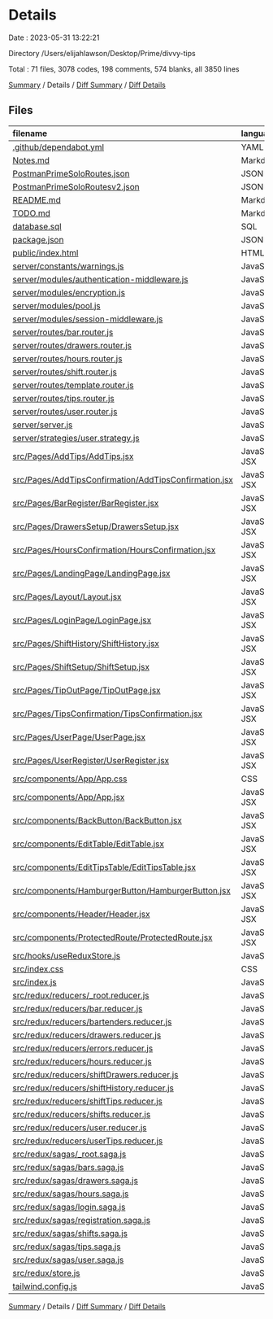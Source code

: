 # Details

Date : 2023-05-31 13:22:21

Directory /Users/elijahlawson/Desktop/Prime/divvy-tips

Total : 71 files,  3078 codes, 198 comments, 574 blanks, all 3850 lines

[Summary](results.md) / Details / [Diff Summary](diff.md) / [Diff Details](diff-details.md)

## Files
| filename | language | code | comment | blank | total |
| :--- | :--- | ---: | ---: | ---: | ---: |
| [.github/dependabot.yml](/.github/dependabot.yml) | YAML | 16 | 5 | 1 | 22 |
| [Notes.md](/Notes.md) | Markdown | 20 | 0 | 1 | 21 |
| [PostmanPrimeSoloRoutes.json](/PostmanPrimeSoloRoutes.json) | JSON | 77 | 0 | 0 | 77 |
| [PostmanPrimeSoloRoutesv2.json](/PostmanPrimeSoloRoutesv2.json) | JSON | 62 | 0 | 1 | 63 |
| [README.md](/README.md) | Markdown | 83 | 0 | 39 | 122 |
| [TODO.md](/TODO.md) | Markdown | 63 | 0 | 7 | 70 |
| [database.sql](/database.sql) | SQL | 34 | 4 | 6 | 44 |
| [package.json](/package.json) | JSON | 62 | 0 | 1 | 63 |
| [public/index.html](/public/index.html) | HTML | 15 | 0 | 2 | 17 |
| [server/constants/warnings.js](/server/constants/warnings.js) | JavaScript | 17 | 0 | 7 | 24 |
| [server/modules/authentication-middleware.js](/server/modules/authentication-middleware.js) | JavaScript | 8 | 4 | 2 | 14 |
| [server/modules/encryption.js](/server/modules/encryption.js) | JavaScript | 13 | 10 | 6 | 29 |
| [server/modules/pool.js](/server/modules/pool.js) | JavaScript | 18 | 14 | 4 | 36 |
| [server/modules/session-middleware.js](/server/modules/session-middleware.js) | JavaScript | 20 | 11 | 6 | 37 |
| [server/routes/bar.router.js](/server/routes/bar.router.js) | JavaScript | 65 | 1 | 10 | 76 |
| [server/routes/drawers.router.js](/server/routes/drawers.router.js) | JavaScript | 43 | 15 | 12 | 70 |
| [server/routes/hours.router.js](/server/routes/hours.router.js) | JavaScript | 23 | 4 | 7 | 34 |
| [server/routes/shift.router.js](/server/routes/shift.router.js) | JavaScript | 73 | 0 | 16 | 89 |
| [server/routes/template.router.js](/server/routes/template.router.js) | JavaScript | 8 | 8 | 4 | 20 |
| [server/routes/tips.router.js](/server/routes/tips.router.js) | JavaScript | 166 | 0 | 33 | 199 |
| [server/routes/user.router.js](/server/routes/user.router.js) | JavaScript | 37 | 11 | 10 | 58 |
| [server/server.js](/server/server.js) | JavaScript | 28 | 8 | 11 | 47 |
| [server/strategies/user.strategy.js](/server/strategies/user.strategy.js) | JavaScript | 44 | 16 | 6 | 66 |
| [src/Pages/AddTips/AddTips.jsx](/src/Pages/AddTips/AddTips.jsx) | JavaScript JSX | 141 | 0 | 22 | 163 |
| [src/Pages/AddTipsConfirmation/AddTipsConfirmation.jsx](/src/Pages/AddTipsConfirmation/AddTipsConfirmation.jsx) | JavaScript JSX | 17 | 0 | 5 | 22 |
| [src/Pages/BarRegister/BarRegister.jsx](/src/Pages/BarRegister/BarRegister.jsx) | JavaScript JSX | 102 | 0 | 9 | 111 |
| [src/Pages/DrawersSetup/DrawersSetup.jsx](/src/Pages/DrawersSetup/DrawersSetup.jsx) | JavaScript JSX | 46 | 0 | 12 | 58 |
| [src/Pages/HoursConfirmation/HoursConfirmation.jsx](/src/Pages/HoursConfirmation/HoursConfirmation.jsx) | JavaScript JSX | 36 | 3 | 14 | 53 |
| [src/Pages/LandingPage/LandingPage.jsx](/src/Pages/LandingPage/LandingPage.jsx) | JavaScript JSX | 35 | 0 | 11 | 46 |
| [src/Pages/Layout/Layout.jsx](/src/Pages/Layout/Layout.jsx) | JavaScript JSX | 40 | 2 | 7 | 49 |
| [src/Pages/LoginPage/LoginPage.jsx](/src/Pages/LoginPage/LoginPage.jsx) | JavaScript JSX | 63 | 0 | 6 | 69 |
| [src/Pages/ShiftHistory/ShiftHistory.jsx](/src/Pages/ShiftHistory/ShiftHistory.jsx) | JavaScript JSX | 63 | 0 | 12 | 75 |
| [src/Pages/ShiftSetup/ShiftSetup.jsx](/src/Pages/ShiftSetup/ShiftSetup.jsx) | JavaScript JSX | 66 | 0 | 14 | 80 |
| [src/Pages/TipOutPage/TipOutPage.jsx](/src/Pages/TipOutPage/TipOutPage.jsx) | JavaScript JSX | 108 | 1 | 20 | 129 |
| [src/Pages/TipsConfirmation/TipsConfirmation.jsx](/src/Pages/TipsConfirmation/TipsConfirmation.jsx) | JavaScript JSX | 31 | 5 | 13 | 49 |
| [src/Pages/UserPage/UserPage.jsx](/src/Pages/UserPage/UserPage.jsx) | JavaScript JSX | 53 | 0 | 11 | 64 |
| [src/Pages/UserRegister/UserRegister.jsx](/src/Pages/UserRegister/UserRegister.jsx) | JavaScript JSX | 103 | 0 | 18 | 121 |
| [src/components/App/App.css](/src/components/App/App.css) | CSS | 0 | 0 | 1 | 1 |
| [src/components/App/App.jsx](/src/components/App/App.jsx) | JavaScript JSX | 121 | 0 | 10 | 131 |
| [src/components/BackButton/BackButton.jsx](/src/components/BackButton/BackButton.jsx) | JavaScript JSX | 13 | 0 | 5 | 18 |
| [src/components/EditTable/EditTable.jsx](/src/components/EditTable/EditTable.jsx) | JavaScript JSX | 295 | 1 | 45 | 341 |
| [src/components/EditTipsTable/EditTipsTable.jsx](/src/components/EditTipsTable/EditTipsTable.jsx) | JavaScript JSX | 164 | 2 | 29 | 195 |
| [src/components/HamburgerButton/HamburgerButton.jsx](/src/components/HamburgerButton/HamburgerButton.jsx) | JavaScript JSX | 17 | 0 | 5 | 22 |
| [src/components/Header/Header.jsx](/src/components/Header/Header.jsx) | JavaScript JSX | 20 | 0 | 4 | 24 |
| [src/components/ProtectedRoute/ProtectedRoute.jsx](/src/components/ProtectedRoute/ProtectedRoute.jsx) | JavaScript JSX | 9 | 0 | 1 | 10 |
| [src/hooks/useReduxStore.js](/src/hooks/useReduxStore.js) | JavaScript | 5 | 10 | 6 | 21 |
| [src/index.css](/src/index.css) | CSS | 3 | 0 | 0 | 3 |
| [src/index.js](/src/index.js) | JavaScript | 17 | 0 | 4 | 21 |
| [src/redux/reducers/_root.reducer.js](/src/redux/reducers/_root.reducer.js) | JavaScript | 26 | 5 | 4 | 35 |
| [src/redux/reducers/bar.reducer.js](/src/redux/reducers/bar.reducer.js) | JavaScript | 9 | 0 | 1 | 10 |
| [src/redux/reducers/bartenders.reducer.js](/src/redux/reducers/bartenders.reducer.js) | JavaScript | 12 | 0 | 1 | 13 |
| [src/redux/reducers/drawers.reducer.js](/src/redux/reducers/drawers.reducer.js) | JavaScript | 9 | 0 | 1 | 10 |
| [src/redux/reducers/errors.reducer.js](/src/redux/reducers/errors.reducer.js) | JavaScript | 31 | 7 | 4 | 42 |
| [src/redux/reducers/hours.reducer.js](/src/redux/reducers/hours.reducer.js) | JavaScript | 9 | 0 | 1 | 10 |
| [src/redux/reducers/shiftDrawers.reducer.js](/src/redux/reducers/shiftDrawers.reducer.js) | JavaScript | 10 | 0 | 1 | 11 |
| [src/redux/reducers/shiftHistory.reducer.js](/src/redux/reducers/shiftHistory.reducer.js) | JavaScript | 9 | 0 | 1 | 10 |
| [src/redux/reducers/shiftTips.reducer.js](/src/redux/reducers/shiftTips.reducer.js) | JavaScript | 13 | 0 | 1 | 14 |
| [src/redux/reducers/shifts.reducer.js](/src/redux/reducers/shifts.reducer.js) | JavaScript | 10 | 0 | 1 | 11 |
| [src/redux/reducers/user.reducer.js](/src/redux/reducers/user.reducer.js) | JavaScript | 11 | 2 | 2 | 15 |
| [src/redux/reducers/userTips.reducer.js](/src/redux/reducers/userTips.reducer.js) | JavaScript | 9 | 0 | 1 | 10 |
| [src/redux/sagas/_root.saga.js](/src/redux/sagas/_root.saga.js) | JavaScript | 21 | 6 | 6 | 33 |
| [src/redux/sagas/bars.saga.js](/src/redux/sagas/bars.saga.js) | JavaScript | 40 | 0 | 6 | 46 |
| [src/redux/sagas/drawers.saga.js](/src/redux/sagas/drawers.saga.js) | JavaScript | 33 | 0 | 6 | 39 |
| [src/redux/sagas/hours.saga.js](/src/redux/sagas/hours.saga.js) | JavaScript | 24 | 0 | 5 | 29 |
| [src/redux/sagas/login.saga.js](/src/redux/sagas/login.saga.js) | JavaScript | 38 | 20 | 9 | 67 |
| [src/redux/sagas/registration.saga.js](/src/redux/sagas/registration.saga.js) | JavaScript | 18 | 6 | 7 | 31 |
| [src/redux/sagas/shifts.saga.js](/src/redux/sagas/shifts.saga.js) | JavaScript | 52 | 0 | 7 | 59 |
| [src/redux/sagas/tips.saga.js](/src/redux/sagas/tips.saga.js) | JavaScript | 88 | 0 | 19 | 107 |
| [src/redux/sagas/user.saga.js](/src/redux/sagas/user.saga.js) | JavaScript | 18 | 8 | 6 | 32 |
| [src/redux/store.js](/src/redux/store.js) | JavaScript | 15 | 8 | 6 | 29 |
| [tailwind.config.js](/tailwind.config.js) | JavaScript | 10 | 1 | 2 | 13 |

[Summary](results.md) / Details / [Diff Summary](diff.md) / [Diff Details](diff-details.md)